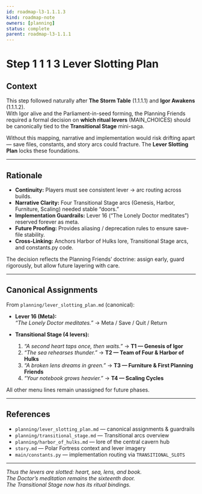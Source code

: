 ```yaml
---
id: roadmap-l3-1.1.1.3  
kind: roadmap-note  
owners: [planning]  
status: complete  
parent: roadmap-l3-1.1.1  
---
```


# Step 1 1 1 3 Lever Slotting Plan

## Context
This step followed naturally after **The Storm Table** (1.1.1.1) and **Igor Awakens** (1.1.1.2).  
With Igor alive and the Parliament-in-seed forming, the Planning Friends required a formal decision on **which ritual levers** (MAIN_CHOICES) should be canonically tied to the **Transitional Stage** mini-saga.  

Without this mapping, narrative and implementation would risk drifting apart — save files, constants, and story arcs could fracture. The **Lever Slotting Plan** locks these foundations.

---

## Rationale
- **Continuity:** Players must see consistent lever → arc routing across builds.  
- **Narrative Clarity:** Four Transitional Stage arcs (Genesis, Harbor, Furniture, Scaling) needed stable “doors.”  
- **Implementation Guardrails:** Lever 16 (“The Lonely Doctor meditates”) reserved forever as meta.  
- **Future Proofing:** Provides aliasing / deprecation rules to ensure save-file stability.  
- **Cross-Linking:** Anchors Harbor of Hulks lore, Transitional Stage arcs, and constants.py code.  

The decision reflects the Planning Friends’ doctrine: assign early, guard rigorously, but allow future layering with care.

---

## Canonical Assignments
From `planning/lever_slotting_plan.md` (canonical):

- **Lever 16 (Meta):**  
  *“The Lonely Doctor meditates.”* → Meta / Save / Quit / Return  

- **Transitional Stage (4 levers):**  
  1. *“A second heart taps once, then waits.”* → **T1 — Genesis of Igor**  
  2. *“The sea rehearses thunder.”* → **T2 — Team of Four & Harbor of Hulks**  
  3. *“A broken lens dreams in green.”* → **T3 — Furniture & First Planning Friends**  
  4. *“Your notebook grows heavier.”* → **T4 — Scaling Cycles**  

All other menu lines remain unassigned for future phases.

---

## References
- `planning/lever_slotting_plan.md` — canonical assignments & guardrails  
- `planning/transitional_stage.md` — Transitional arcs overview  
- `planning/harbor_of_hulks.md` — lore of the central cavern hub  
- `story.md` — Polar Fortress context and lever imagery  
- `main/constants.py` — implementation routing via `TRANSITIONAL_SLOTS`  

---

*Thus the levers are slotted: heart, sea, lens, and book.  
The Doctor’s meditation remains the sixteenth door.  
The Transitional Stage now has its ritual bindings.*  
